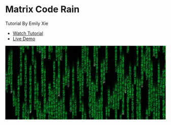 # Matrix Code Rain

Tutorial By Emily Xie
* [Watch Tutorial](https://www.youtube.com/watch?v=S1TQCi9axzg)
* [Live Demo](https://adityathebe.github.io/Matrix/)

![Screenshot](matrix.png "Screenshot")
